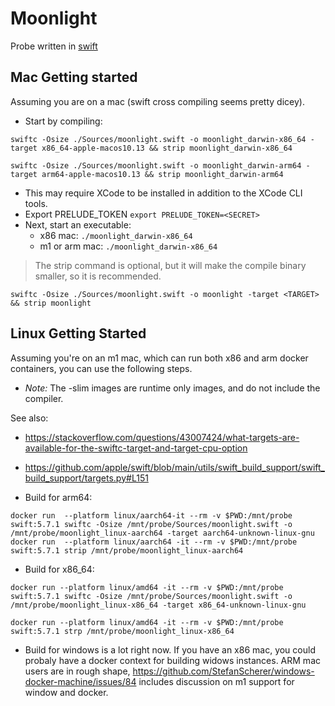 # Moonlight
Probe written in [swift](https://www.swift.org/)

## Mac Getting started

Assuming you are on a mac (swift cross compiling seems pretty dicey).

* Start by compiling:
```
swiftc -Osize ./Sources/moonlight.swift -o moonlight_darwin-x86_64 -target x86_64-apple-macos10.13 && strip moonlight_darwin-x86_64

swiftc -Osize ./Sources/moonlight.swift -o moonlight_darwin-arm64 -target arm64-apple-macos10.13 && strip moonlight_darwin-arm64
```
  * This may require XCode to be installed in addition to the XCode CLI tools. 
* Export PRELUDE_TOKEN `export PRELUDE_TOKEN=<SECRET>`
* Next, start an executable: 
  * x86 mac: `./moonlight_darwin-x86_64`
  * m1 or arm mac: `./moonlight_darwin-x86_64`

> The strip command is optional, but it will make the compile binary smaller, so it is recommended.
```
swiftc -Osize ./Sources/moonlight.swift -o moonlight -target <TARGET> && strip moonlight
```

## Linux Getting Started
Assuming you're on an m1 mac, which can run both x86 and arm docker containers, you can use the following steps.

* _Note:_ The -slim images are runtime only images, and do not include the compiler.  

See also: 
* https://stackoverflow.com/questions/43007424/what-targets-are-available-for-the-swiftc-target-and-target-cpu-option
* https://github.com/apple/swift/blob/main/utils/swift_build_support/swift_build_support/targets.py#L151

* Build for arm64: 
```
docker run  --platform linux/aarch64-it --rm -v $PWD:/mnt/probe swift:5.7.1 swiftc -Osize /mnt/probe/Sources/moonlight.swift -o /mnt/probe/moonlight_linux-aarch64 -target aarch64-unknown-linux-gnu
docker run  --platform linux/aarch64 -it --rm -v $PWD:/mnt/probe swift:5.7.1 strip /mnt/probe/moonlight_linux-aarch64
```
* Build for x86_64: 
```
docker run --platform linux/amd64 -it --rm -v $PWD:/mnt/probe swift:5.7.1 swiftc -Osize /mnt/probe/Sources/moonlight.swift -o /mnt/probe/moonlight_linux-x86_64 -target x86_64-unknown-linux-gnu

docker run --platform linux/amd64 -it --rm -v $PWD:/mnt/probe swift:5.7.1 strp /mnt/probe/moonlight_linux-x86_64
```
* Build for windows is a lot right now. If you have an x86 mac, you could probaly have a docker context for building widows instances. ARM mac users are in rough shape, https://github.com/StefanScherer/windows-docker-machine/issues/84 includes discussion on m1 support for window and docker. 